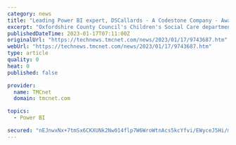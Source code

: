 ```yaml
---
category: news
title: "Leading Power BI expert, DSCallards - A Codestone Company - Awarded 'Gold' for Innovation at Oxfordshire County Council"
excerpt: "Oxfordshire County Council's Children's Social Care department end of year celebration saw awards given for outstanding contributions to service delivery, reporting and innovation. DSCallards, a Codestone Group company and leading Power BI specialist won the Gold Award for Creativity and Innovation,"
publishedDateTime: 2023-01-17T07:11:00Z
originalUrl: "https://technews.tmcnet.com/news/2023/01/17/9743687.htm"
webUrl: "https://technews.tmcnet.com/news/2023/01/17/9743687.htm"
type: article
quality: 0
heat: 0
published: false

provider:
  name: TMCnet
  domain: tmcnet.com

topics:
  - Power BI

secured: "nEJnwxNx+7tmSx6CKXUNk2Nw014flp7W6WroWtnAcs5kcYfvi/EWyceJ5Hi/m/5QKt+g7SruvFxyym3JlFghPcEqOjhYob7gwWlnIqC/2jtK8O/1AvIGGPZ8aBz5pAEFirCJsPnyDNt7ExHzRYGIyXE8NOrQ7xsw/7/kA+JAvBVVNL4fcGVepWFOBziQIkDg8tl37BAaFqRXbqySa/7kO1r40IVEgEAQhZy492cNDLGx+jPEGuvrKbAPGR/GuUrQPNQ3XSH3TdXjE50wPbwKBw2KaGMaPVMN7a8ufaxo46it6xV+8YBNWeAg5wIUzyDrccWO/1NZoXI55uDmkqolua9Vte2KWXfVugDbde/2Zt4=;Qph3cbv7SoeM9YRPbGIuHw=="
---
```


